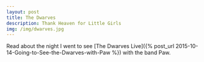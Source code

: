```yaml
---
layout: post
title: The Dwarves 
description: Thank Heaven for Little Girls
img: /img/dwarves.jpg
---
```


Read about the night I went to see [The Dwarves Live]({% post_url 2015-10-14-Going-to-See-the-Dwarves-with-Paw %}) with the band Paw.
